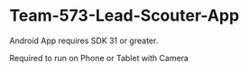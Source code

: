 # Team-573-Lead-Scouter-App

Android App requires SDK 31 or greater.

Required to run on Phone or Tablet with Camera
